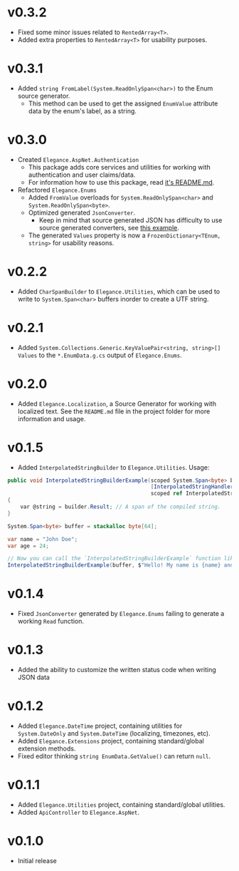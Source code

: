 # v0.3.2

- Fixed some minor issues related to `RentedArray<T>`.
- Added extra properties to `RentedArray<T>` for usability purposes.

# v0.3.1

- Added `string FromLabel(System.ReadOnlySpan<char>)` to the Enum source generator.
	- This method can be used to get the assigned `EnumValue` attribute data by the enum's label, as a string.

# v0.3.0

- Created `Elegance.AspNet.Authentication`
	- This package adds core services and utilities for working with authentication and user claims/data.
	- For information how to use this package,
	  read [it's README.md](https://github.com/byr0n3/elegance/blob/main/Elegance.AspNet.Authentication/README.md).
- Refactored `Elegance.Enums`
	- Added `FromValue` overloads for `System.ReadOnlySpan<char>` and `System.ReadOnlySpan<byte>`.
	- Optimized generated `JsonConverter`.
		- Keep in mind that source generated JSON has difficulty to use source generated converters,
		  see [this example](https://github.com/byr0n3/elegance/blob/main/Elegance.Examples/Gender.cs).
	- The generated `Values` property is now a `FrozenDictionary<TEnum, string>` for usability reasons.

# v0.2.2

- Added `CharSpanBuilder` to `Elegance.Utilities`, which can be used to write to `System.Span<char>` buffers inorder to
  create a UTF string.

# v0.2.1

- Added `System.Collections.Generic.KeyValuePair<string, string>[] Values` to the `*.EnumData.g.cs` output of
  `Elegance.Enums`.

# v0.2.0

- Added `Elegance.Localization`, a Source Generator for working with localized text. See the `README.md` file in the
  project folder for more information and usage.

# v0.1.5

- Added `InterpolatedStringBuilder` to `Elegance.Utilities`. Usage:

```csharp
public void InterpolatedStringBuilderExample(scoped System.Span<byte> buffer, // Buffer used to store the interpolated string.
                                             [InterpolatedStringHandlerArgument(nameof(buffer))]
                                             scoped ref InterpolatedStringBuilder builder) // Actual builder.
{
    var @string = builder.Result; // A span of the compiled string.
}

System.Span<byte> buffer = stackalloc byte[64];

var name = "John Doe";
var age = 24;

// Now you can call the `InterpolatedStringBuilderExample` function like this while preventing multiple string allocations:
InterpolatedStringBuilderExample(buffer, $"Hello! My name is {name} and I'm {age} years old.");
```

# v0.1.4

- Fixed `JsonConverter` generated by `Elegance.Enums` failing to generate a working `Read` function.

# v0.1.3

- Added the ability to customize the written status code when writing JSON data

# v0.1.2

- Added `Elegance.DateTime` project, containing utilities for `System.DateOnly` and `System.DateTime` (localizing,
  timezones, etc).
- Added `Elegance.Extensions` project, containing standard/global extension methods.
- Fixed editor thinking `string EnumData.GetValue()` can return `null`.

# v0.1.1

- Added `Elegance.Utilities` project, containing standard/global utilities.
- Added `ApiController` to `Elegance.AspNet`.

# v0.1.0

- Initial release
